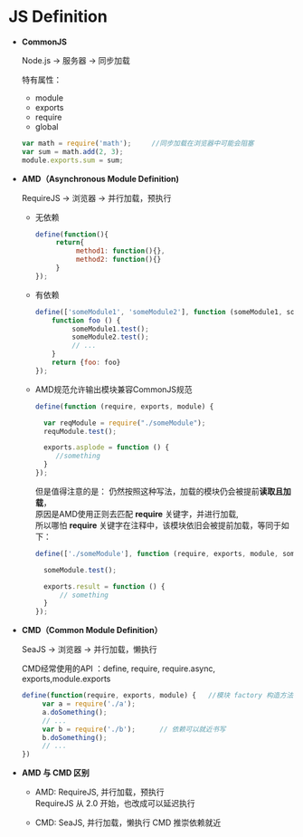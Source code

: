 # JS Definition

* **CommonJS**
    
    Node.js -> 服务器 -> 同步加载

    特有属性：
    * module
    * exports
    * require
    * global
    
    ```javascript
    var math = require('math');     //同步加载在浏览器中可能会阻塞
    var sum = math.add(2, 3);
    module.exports.sum = sum;
    ```

* **AMD（Asynchronous Module Definition)**

    RequireJS -> 浏览器 -> 并行加载，预执行
    
    * 无依赖
    
        ```javascript
        define(function(){
             return{
                  method1: function(){},
                  method2: function(){} 
             }
        });
        ```
    
    * 有依赖
    
        ```javascript
        define(['someModule1', 'someModule2'], function (someModule1, someModule2) {
            function foo () {
                 someModule1.test();
                 someModule2.test();
                 // ...
            }
            return {foo: foo}
        });
        ```
        
    * AMD规范允许输出模块兼容CommonJS规范
    
        ```javascript
        define(function (require, exports, module) {
        
          var reqModule = require("./someModule");
          requModule.test();
        
          exports.asplode = function () {
             //something
          }
        });
        ```
        
        但是值得注意的是： 仍然按照这种写法，加载的模块仍会被提前**读取且加载**，<br>
        原因是AMD使用正则去匹配 **require** 关键字，并进行加载,<br>
        所以哪怕 **require** 关键字在注释中，该模块依旧会被提前加载，等同于如下：
        
        ```javascript
        define(['./someModule'], function (require, exports, module, someModule) {
        
          someModule.test();
        
          exports.result = function () {
              // something
          }
        }); 
        ```

* **CMD（Common Module Definition）**

    SeaJS -> 浏览器 -> 并行加载，懒执行
    
    CMD经常使用的API ：define, require, require.async, exports,module.exports 
    
    ```javascript
    define(function(require, exports, module) {   //模块 factory 构造方法的第一个参数 必须命名为 require 。
         var a = require('./a');
         a.doSomething();
         // ...
         var b = require('./b');      // 依赖可以就近书写
         b.doSomething();
         // ...
    })
    ```
    
* **AMD 与 CMD 区别**

    * AMD: RequireJS, 并行加载，预执行<br>
        RequireJS 从 2.0 开始，也改成可以延迟执行<br>
         
    * CMD: SeaJS, 并行加载，懒执行
        CMD 推崇依赖就近<br>
    
